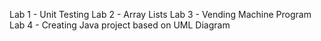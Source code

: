Lab 1 - Unit Testing
Lab 2 - Array Lists
Lab 3 - Vending Machine Program
Lab 4 - Creating Java project based on UML Diagram
